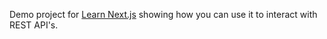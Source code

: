 Demo project for [Learn Next.js](https://nextjs.org/learn) showing how you can use it to interact with REST API's.